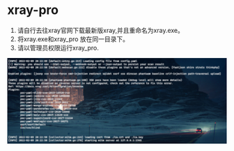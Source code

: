 # xray-pro
1. 请自行去往xray官网下载最新版xray,并且重命名为xray.exe。
2. 将xray.exe和xray_pro 放在同一目录下。
3. 请以管理员权限运行xray_pro.   

![xray](.\xray.png)
